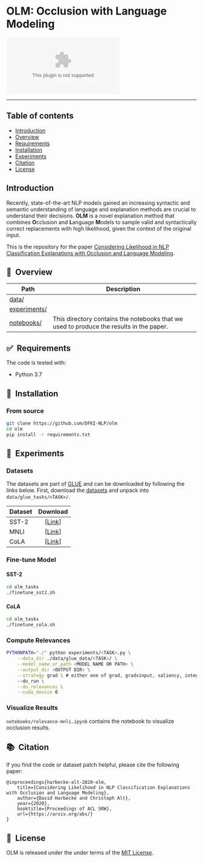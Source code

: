 # OLM: Occlusion with Language Modeling

![olm-table](table.eps)
  
---

## Table of contents

* [Introduction](#introduction)
* [Overview](#-overview)
* [Requirements](#-requirements)
* [Installation](#-installation)
* [Experiments](#-experiments)
* [Citation](#-citation)
* [License](#-license)

## Introduction
Recently, state-of-the-art NLP models gained an increasing syntactic and semantic understanding of language and explanation methods are crucial to understand their decisions. 
**OLM** is a novel explanation method that combines **O**cclusion and **L**anguage **M**odels to sample valid and syntactically correct replacements with high likelihood, given the context of the original input.

This is the repository for the paper [Considering Likelihood in NLP Classification Explanations with Occlusion and Language Modeling](https://arxiv.org/abs/). 


## 🔭&nbsp; Overview

| Path                     | Description                            |
|------------------------- |------------------------------  |
| [data/](dataset/)     |  |
| [experiments/](notebooks/) | |
| [notebooks/](notebooks/) | This directory contains the notebooks that we used to produce the results in the paper.|


## ✅&nbsp; Requirements

The code is tested with:

- Python 3.7


## 🚀&nbsp; Installation

### From source
```bash
git clone https://github.com/DFKI-NLP/olm
cd olm
pip install -r requirements.txt
```


## 🔬&nbsp; Experiments

### Datasets

The datasets are part of [GLUE](https://gluebenchmark.com/tasks) and can be downloaded by following the links below.
First, download the [datasets](datasets) and unpack into `data/glue_tasks/<TASK>/`.

| Dataset | Download |
| ------- | :--------: |
| SST-2| [[Link](https://firebasestorage.googleapis.com/v0/b/mtl-sentence-representations.appspot.com/o/data%2FSST-2.zip?alt=media&token=aabc5f6b-e466-44a2-b9b4-cf6337f84ac8)] |
| MNLI | [[Link](https://firebasestorage.googleapis.com/v0/b/mtl-sentence-representations.appspot.com/o/data%2FMNLI.zip?alt=media&token=50329ea1-e339-40e2-809c-10c40afff3ce)] |
| CoLA | [[Link]()] |

### Fine-tune Model

#### SST-2

```bash
cd olm_tasks
./finetune_sst2.sh
```

#### CoLA

```bash
cd olm_tasks
./finetune_cola.sh
```

### Compute Relevances

```bash
PYTHONPATH="./" python experiments/<TASK>.py \
    --data_dir ./data/glue_data/<TASK>/ \
    --model_name_or_path <MODEL NAME OR PATH> \
    --output_dir <OUTPUT DIR> \
    --strategy grad \ # either one of grad, gradxinput, saliency, integratedgrad, unk, resampling, resampling_std, delete
    --do_run \
    --do_relevances \
    --cuda_device 0
```

### Visualize Results


`notebooks/relevance-mnli.ipynb` contains the notebook to visualize occlusion results.

## 📚&nbsp; Citation

If you find the code or dataset patch helpful, please cite the following paper:
```
@inproceedings{harbecke-alt-2020-olm,
    title={Considering Likelihood in NLP Classification Explanations with Occlusion and Language Modeling},
    author={David Harbecke and Christoph Alt},
    year={2020},
    booktitle={Proceedings of ACL SRW},
    url={https://arxiv.org/abs/}
}
```

## 📘&nbsp; License
OLM is released under the under terms of the [MIT License](LICENSE).
